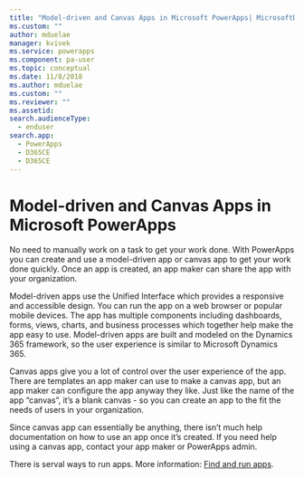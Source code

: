 ```yaml
---
title: "Model-driven and Canvas Apps in Microsoft PowerApps| MicrosoftDocs"
ms.custom: ""
author: mduelae
manager: kvivek
ms.service: powerapps
ms.component: pa-user
ms.topic: conceptual
ms.date: 11/8/2018
ms.author: mduelae
ms.custom: ""
ms.reviewer: ""
ms.assetid: 
search.audienceType: 
  - enduser
search.app: 
  - PowerApps
  - D365CE
  - D365CE
---
```

# Model-driven and Canvas Apps in Microsoft PowerApps

No need to manually work on a task to get your work done. With PowerApps you can create and use a model-driven app or canvas app to get your work done quickly. Once an app is created, an app maker can share the app with your organization. 

Model-driven apps use the Unified Interface which provides a responsive and accessible design. You can run the app on a web browser or popular mobile devices.  The app has multiple components including dashboards, forms, views, charts, and business processes which together help make the app easy to use.  Model-driven apps are built and modeled on the Dynamics 365 framework, so the user experience is similar to Microsoft Dynamics 365.

Canvas apps give you a lot of control over the user experience of the app. There are templates an app maker can use to make a canvas app, but an app maker can configure the app anyway they like. Just like the name of the app “canvas”, it’s a blank canvas - so you can create an app to the fit the needs of users in your organization.

Since canvas app can essentially be anything, there isn’t much help documentation on how to use an app once it’s created. If you need help using a canvas app, contact your app maker or PowerApps admin.

There is serval ways to run apps. More information: [Find and run apps](https://docs.microsoft.com/en-us/powerapps/user/).
  
